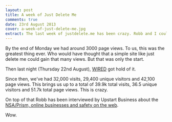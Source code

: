 ```yaml
---
layout: post
title: A week of Just Delete Me
comments: true
date: 23rd August 2013
cover: a-week-of-just-delete-me.jpg
extract: The last week of justdelete.me has been crazy. Robb and I couldn't have imagined the attention it has received.
---
```


By the end of Monday we had around 3000 page views. To us, this was the greatest thing ever. Who would have thought that a simple site like just delete me could gain that many views. But that was only the start.

Then last night (Thursday 22nd August),  [WIRED](http://www.wired.com/gadgetlab/2013/08/just-delete-me/) got hold of it.

Since then, we've had 32,000 visits, 29,400 unique visitors and 42,100 page views. This brings us up to a total of 39.9k total visits, 36.5 unique visitors and 51.7k total page views. This is crazy.

On top of that Robb has been interviewed by Upstart Business about the [NSA/Prism, online businesses and safety on the web](http://upstart.bizjournals.com/companies/innovation/2013/08/23/justdeletme-lets-users-delete-accounts.html).

Wow.